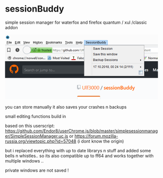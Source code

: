 # sessionBuddy
simple session manager for waterfox and firefox quantum / xul /classic addon

![GitHub Logo](screenshot.png)


you can store manually 
it also saves your crashes n backups 

small editing functions build in 

based on this userscript: 
https://github.com/Endor8/userChrome.js/blob/master/simplesessionmanager/SimpleSessionManager.uc.js
or
https://forum.mozilla-russia.org/viewtopic.php?id=57048
(i dont know the origin) 

but i replaced everything with up to date librarys n stuff and added some bells n whistles.. so its also compatible up to ff64 and works together with multiple windows ..

private windows are not saved ! 
